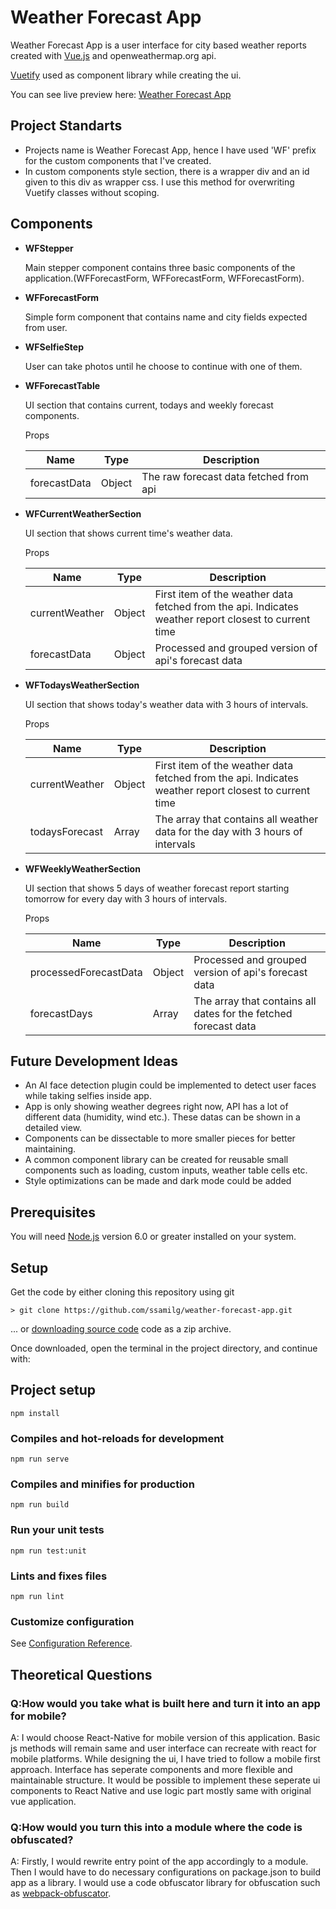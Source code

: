 Weather Forecast App
=== 

Weather Forecast App is a user interface for city based weather reports created with [Vue.js](https://v2.vuejs.org/) and openweathermap.org api.

[Vuetify](https://vuetifyjs.com/) used as component library while creating the ui.

You can see live preview here: [Weather Forecast App](https://ssg-weather-app.netlify.app/)

## Project Standarts
* Projects name is Weather Forecast App, hence I have used 'WF' prefix for the custom components that I've created.
* In custom components style section, there is a wrapper div and an id given to this div as wrapper css. I use this method for overwriting Vuetify classes without scoping.

## Components
* **WFStepper**

    Main stepper component contains three basic components of the application.(WFForecastForm, WFForecastForm, WFForecastForm).

* **WFForecastForm**

    Simple form component that contains name and city fields expected from user.

* **WFSelfieStep**

    User can take photos until he choose to continue with one of them.

* **WFForecastTable**

    UI section that contains current, todays and weekly forecast components.

    Props

    | Name           | Type  | Description |
    |----------------|-------|-------------|
    | forecastData   |Object | The raw forecast data fetched from api|

* **WFCurrentWeatherSection**

    UI section that shows current time's weather data.

    Props

    | Name           | Type  | Description |
    |----------------|-------|-------------|
    | currentWeather |Object | First item of the weather data fetched from the api. Indicates weather report closest to current time|
    | forecastData   |Object | Processed and grouped version of api's forecast data|

* **WFTodaysWeatherSection**

    UI section that shows today's weather data with 3 hours of intervals.

    Props

    | Name           | Type  | Description |
    |----------------|-------|-------------|
    | currentWeather |Object | First item of the weather data fetched from the api. Indicates weather report closest to current time|
    | todaysForecast |Array  | The array that contains all weather data for the day with 3 hours of intervals |

* **WFWeeklyWeatherSection**

    UI section that shows 5 days of weather forecast report starting tomorrow for every day with 3 hours of intervals.

    Props

    | Name           | Type  | Description |
    |----------------|-------|-------------|
    | processedForecastData |Object | Processed and grouped version of api's forecast data|
    | forecastDays |Array  | The array that contains all dates for the fetched forecast data|


## Future Development Ideas
* An AI face detection plugin could be implemented to detect user faces while taking selfies inside app.
* App is only showing weather degrees right now, API has a lot of different data (humidity, wind etc.). These datas can be shown in a detailed view.
* Components can be dissectable to more smaller pieces for better maintaining.
* A common component library can be created for reusable small components such as loading, custom inputs, weather table cells etc.
* Style optimizations can be made and dark mode could be added

## Prerequisites
You will need [Node.js](https://nodejs.org) version 6.0 or greater installed on your system.

## Setup

Get the code by either cloning this repository using git

    > git clone https://github.com/ssamilg/weather-forecast-app.git
... or [downloading source code](https://github.com/ssamilg/weather-forecast-app/archive/refs/heads/master.zip) code as a zip archive.

Once downloaded, open the terminal in the project directory, and continue with:
## Project setup
```
npm install
```

### Compiles and hot-reloads for development
```
npm run serve
```

### Compiles and minifies for production
```
npm run build
```

### Run your unit tests
```
npm run test:unit
```

### Lints and fixes files
```
npm run lint
```

### Customize configuration
See [Configuration Reference](https://cli.vuejs.org/config/).

## Theoretical Questions

### Q:How would you take what is built here and turn it into an app for mobile?
A: I would choose React-Native for mobile version of this application. Basic js methods will remain same and user interface can recreate with react for mobile platforms. While designing the ui, I have tried to follow a mobile first approach. Interface has seperate components and more flexible and maintainable structure. It would be possible to implement these seperate ui components to React Native and use logic part mostly same with original vue application.

### Q:How would you turn this into a module where the code is obfuscated?
A: Firstly, I would rewrite entry point of the app accordingly to a module. Then I would have to do necessary configurations on package.json to build app as a library.
I would use a code obfuscator library for obfuscation such as [webpack-obfuscator](https://www.npmjs.com/package/webpack-obfuscator).
